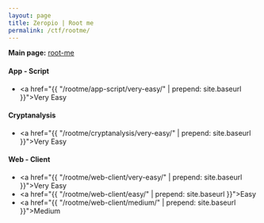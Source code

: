 ```yaml
---
layout: page
title: Zeropio | Root me
permalink: /ctf/rootme/
---
```


**Main page:** [root-me](https://www.root-me.org/)

#### [](#header-4)App - Script

- <a href="{{ "/rootme/app-script/very-easy/" | prepend: site.baseurl }}">Very Easy</a>

#### [](#header-4)Cryptanalysis

- <a href="{{ "/rootme/cryptanalysis/very-easy/" | prepend: site.baseurl }}">Very Easy</a>

#### [](#header-4)Web - Client

- <a href="{{ "/rootme/web-client/very-easy/" | prepend: site.baseurl }}">Very Easy</a>
- <a href="{{ "/rootme/web-client/easy/" | prepend: site.baseurl }}">Easy</a>
- <a href="{{ "/rootme/web-client/medium/" | prepend: site.baseurl }}">Medium</a>

